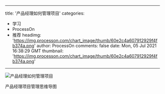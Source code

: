 
---
title: '产品经理如何管理项目'
categories: 
 - 学习
 - ProcessOn
 - 推荐
headimg: 'https://img.processon.com/chart_image/thumb/60e2c4a607912929f4fb374a.png'
author: ProcessOn
comments: false
date: Mon, 05 Jul 2021 16:38:29 GMT
thumbnail: 'https://img.processon.com/chart_image/thumb/60e2c4a607912929f4fb374a.png'
---

<div>   
<img class="thumb" alt="产品经理如何管理项目" src="https://img.processon.com/chart_image/thumb/60e2c4a607912929f4fb374a.png" referrerpolicy="no-referrer">
<p>产品经理项目管理思维导图</p>  
</div>
            
